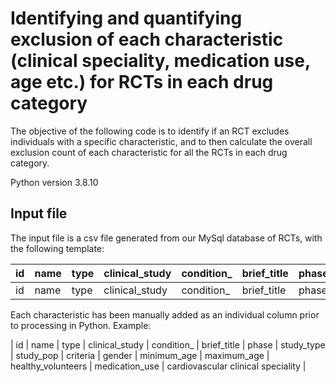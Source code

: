 # Identifying and quantifying exclusion of each characteristic (clinical speciality, medication use, age etc.) for RCTs in each drug category

The objective of the following code is to identify if an RCT excludes individuals with a specific characteristic, and to then calculate the overall exclusion count of each characteristic for all the RCTs in each drug category. 

Python version 3.8.10

## Input file

The input file is a csv file generated from our MySql database of RCTs, with the following template:

| id | name | type | clinical_study | condition_ | brief_title | phase | study_type | study_pop | criteria | gender | minimum_age | maximum_age | healthy_volunteers |
| ------------- | ------------- | ------------- | ------------- | ------------- | ------------- | ------------- | ------------- | ------------- | ------------- | ------------- | ------------- | ------------- | ------------- |
| id | name | type | clinical_study | condition_ | brief_title | phase | study_type | study_pop | criteria | gender | minimum_age | maximum_age | healthy_volunteers |

Each characteristic has been manually added as an individual column prior to processing in Python. Example:

| id | name | type | clinical_study | condition_ | brief_title | phase | study_type | study_pop | criteria | gender | minimum_age | maximum_age | healthy_volunteers | medication_use | cardiovascular clinical speciality |
